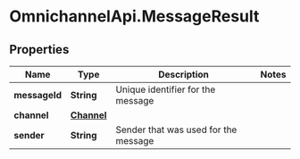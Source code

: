 # OmnichannelApi.MessageResult

## Properties
Name | Type | Description | Notes
------------ | ------------- | ------------- | -------------
**messageId** | **String** | Unique identifier for the message | 
**channel** | [**Channel**](Channel.md) |  | 
**sender** | **String** | Sender that was used for the message | 


